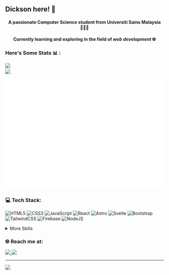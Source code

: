 <h2 align="left">Dickson here! 👋</h2>
<h4 align="center">A passionate Computer Science student from Universiti Sains Malaysia 👨🏻‍💻</h4>

<h4 align="center">Currently learning and exploring in the field of <i>web development</i> 🌐</h4>

<h3 align="left">Here's Some Stats 📊 :</h3>

![](https://github-readme-streak-stats.herokuapp.com/?user=dicksontan2618&theme=dracula&hide_border=true)<br/>
![](https://github-readme-stats.vercel.app/api/top-langs/?username=dicksontan2618&theme=dracula&hide_border=true&include_all_commits=false&count_private=false&layout=compact)

![Metrics](/metrics.plugin.isocalendar.fullyear.svg)


### 💻 Tech Stack:
![HTML5](https://img.shields.io/badge/Web-HTML5-informational?style=flat&logo=html5&color=orange&logoColor=white)
![CSS3](https://img.shields.io/badge/Web-CSS-informational?style=flat&logo=css3&logoColor=white)
![JavaScript](https://img.shields.io/badge/Web-JavaScript-informational?style=flat&logo=javascript&logoColor=white&color=%23F7DF1E)
![React](https://img.shields.io/badge/Web-React-informational?style=flat&logo=react&logoColor=white&color=%2361DAFB)
![Astro](https://img.shields.io/badge/Web-Astro-informational?style=flat&logo=astro&logoColor=white&color=red)
![Svelte](https://img.shields.io/badge/Web-Svelte-informational?style=flat&logo=svelte&logoColor=white&color=orange)
![Bootstrap](https://img.shields.io/badge/Web-Bootstrap-informational?style=flat&logo=bootstrap&logoColor=white&color=indigo)
![TailwindCSS](https://img.shields.io/badge/Web-TailwindCSS-informational?style=flat&logo=tailwind-css&logoColor=white)
![Firebase](https://img.shields.io/badge/Web-Firebase-informational?style=flat&logo=firebase&logoColor=white&color=orange)
![NodeJS](https://img.shields.io/badge/Web-NodeJS-informational?style=flat&logo=node.js&logoColor=white&color=green)

<details>
<summary>More Skills</summary>
<br>
  
![C++](https://img.shields.io/badge/Code-C++-informational?style=flat&logo=c%2B%2B&logoColor=white)
![Java](https://img.shields.io/badge/Code-Java-informational?style=flat&logo=java&color=orange)
![Python](https://img.shields.io/badge/Code-Python-informational?style=flat&logo=python&logoColor=white)

![Cloudflare](https://img.shields.io/badge/Hosting-Cloudflare-informational?style=flat&logo=Cloudflare&logoColor=white&color=orange) 
![Netlify](https://img.shields.io/badge/Hosting-Netlify-informational?style=flat&logo=netlify&logoColor=white&color=green)

![Figma](https://img.shields.io/badge/Design-Figma-informational?style=flat&logo=figma&logoColor=white&color=white)

</details>

### 🌐 Reach me at:
<a href="https://www.linkedin.com/in/dickson-tan-b37474226/" target="_blank">
  <img src="https://drive.google.com/uc?id=1azRJYlhID3HG-EKaf-3qZAu-Uzknyc5f" width="25px">
</a>
<a href="https://stackoverflow.com/users/16552296/dickson" target="_blank">
  <img src="https://drive.google.com/uc?id=1vUhkuTsRm7Bk_Qw65Vi1xR0Unn0aeKyV" width="25px">
</a>

---

[![](https://visitcount.itsvg.in/api?id=dicksontan2618&icon=5&color=2)](https://visitcount.itsvg.in)
